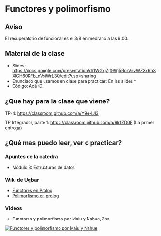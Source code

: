 # Functores y polimorfismo

## Aviso

El recuperatorio de funcional es el 3/8 en medrano a las 9:00.

## Material de la clase

- Slides: https://docs.google.com/presentation/d/1WGxjZjf9Wj5RorVnvWZXx6h3XlGH60KFb_nVsiWrL3Q/edit?usp=sharing
- Enunciado que usamos en clase para practicar: En las slides ^
- Código: Acá :D.

## ¿Que hay para la clase que viene?

TP-4: https://classroom.github.com/a/Y9e-lJl3

TP Integrador, parte 1: https://classroom.github.com/a/9IrfZD0R (La primer entrega)

## ¿Qué mas puedo leer, ver o practicar?

### Apuntes de la cátedra

- [Módulo 3: Estructuras de datos](https://docs.google.com/document/d/1I8Xvss7LBuUjV-GGiag7C8d9wa3vUB6B37Qi4LG-ts0/edit)

### Wiki de Uqbar

- [Functores en Prolog](https://wiki.uqbar.org/wiki/articles/paradigma-logico---functores.html)
- [Polimorfismo en prolog](https://wiki.uqbar.org/wiki/articles/polimorfismo-en-el-paradigma-logico.html)

### Videos

- Functores y polimorfismo por Maiu y Nahue, 2hs

[![Functores y polimorfismo por Maiu y Nahue](https://img.youtube.com/vi/svcXUVYcwLA/0.jpg)](https://youtu.be/svcXUVYcwLA "Functores y polimorfismo por Maiu y Nahue")

